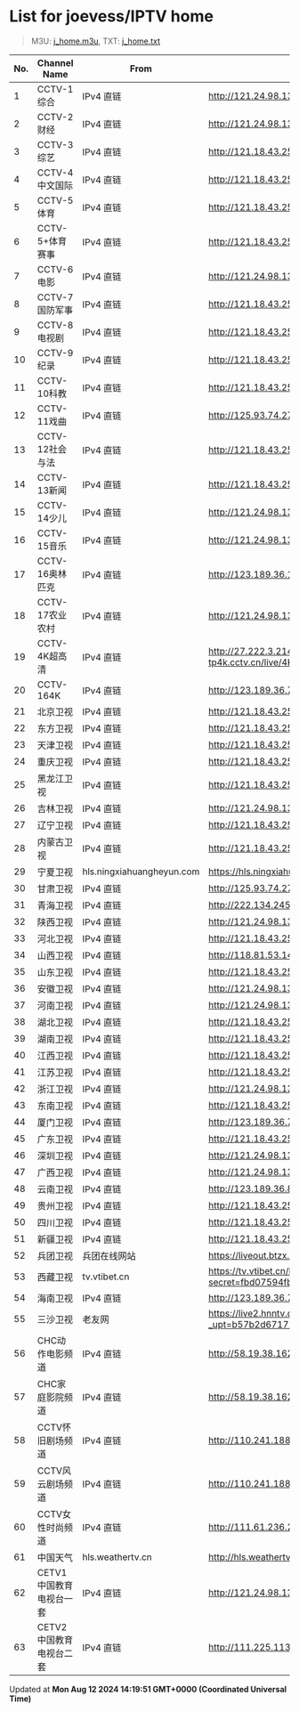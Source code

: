 # List for **joevess/IPTV home**

> M3U: [j_home.m3u](/j_home.m3u), TXT: [j_home.txt](/txt/j_home.txt)

| No. | Channel Name | From | Source |
| --- | ------------ | ---- | ------ |
| 1 | CCTV-1综合 | IPv4 直链 | <http://121.24.98.136:8090/hls/9/index.m3u8> |
| 2 | CCTV-2财经 | IPv4 直链 | <http://121.24.98.136:8090/hls/10/index.m3u8> |
| 3 | CCTV-3综艺 | IPv4 直链 | <http://121.18.43.254:10000/hls/3/index.m3u8> |
| 4 | CCTV-4中文国际 | IPv4 直链 | <http://121.18.43.254:10000/hls/4/index.m3u8> |
| 5 | CCTV-5体育 | IPv4 直链 | <http://121.18.43.254:10000/hls/5/index.m3u8> |
| 6 | CCTV-5+体育赛事 | IPv4 直链 | <http://121.18.43.254:10000/hls/17/index.m3u8> |
| 7 | CCTV-6电影 | IPv4 直链 | <http://121.24.98.136:8090/hls/14/index.m3u8> |
| 8 | CCTV-7国防军事 | IPv4 直链 | <http://121.18.43.254:10000/hls/7/index.m3u8> |
| 9 | CCTV-8电视剧 | IPv4 直链 | <http://121.18.43.254:10000/hls/8/index.m3u8> |
| 10 | CCTV-9纪录 | IPv4 直链 | <http://121.18.43.254:10000/hls/9/index.m3u8> |
| 11 | CCTV-10科教 | IPv4 直链 | <http://121.18.43.254:10000/hls/10/index.m3u8> |
| 12 | CCTV-11戏曲 | IPv4 直链 | <http://125.93.74.27:9002/tsfile/live/0011_1.m3u8> |
| 13 | CCTV-12社会与法 | IPv4 直链 | <http://121.18.43.254:10000/hls/12/index.m3u8> |
| 14 | CCTV-13新闻 | IPv4 直链 | <http://121.18.43.254:10000/hls/13/index.m3u8> |
| 15 | CCTV-14少儿 | IPv4 直链 | <http://121.24.98.136:8090/hls/22/index.m3u8> |
| 16 | CCTV-15音乐 | IPv4 直链 | <http://121.24.98.136:8090/hls/23/index.m3u8> |
| 17 | CCTV-16奥林匹克 | IPv4 直链 | <http://123.189.36.155:9901/tsfile/live/1027_1.m3u8> |
| 18 | CCTV-17农业农村 | IPv4 直链 | <http://121.24.98.136:8090/hls/15/index.m3u8> |
| 19 | CCTV-4K超高清 | IPv4 直链 | <http://27.222.3.214/liveali-tp4k.cctv.cn/live/4K10M.stream/playlist.m3u8> |
| 20 | CCTV-164K | IPv4 直链 | <http://123.189.36.7:9901/tsfile/live/1027_1.m3u8> |
| 21 | 北京卫视 | IPv4 直链 | <http://121.18.43.254:10000/hls/22/index.m3u8> |
| 22 | 东方卫视 | IPv4 直链 | <http://121.18.43.254:10000/hls/24/index.m3u8> |
| 23 | 天津卫视 | IPv4 直链 | <http://121.18.43.254:10000/hls/25/index.m3u8> |
| 24 | 重庆卫视 | IPv4 直链 | <http://121.18.43.254:10000/hls/34/index.m3u8> |
| 25 | 黑龙江卫视 | IPv4 直链 | <http://121.18.43.254:10000/hls/29/index.m3u8> |
| 26 | 吉林卫视 | IPv4 直链 | <http://121.24.98.136:8090/hls/37/index.m3u8> |
| 27 | 辽宁卫视 | IPv4 直链 | <http://121.18.43.254:10000/hls/30/index.m3u8> |
| 28 | 内蒙古卫视 | IPv4 直链 | <http://121.18.43.254:10000/hls/56/index.m3u8> |
| 29 | 宁夏卫视 | hls.ningxiahuangheyun.com | <https://hls.ningxiahuangheyun.com/live/nxws1M.m3u8> |
| 30 | 甘肃卫视 | IPv4 直链 | <http://125.93.74.27:9002/tsfile/live/0118_1.m3u8> |
| 31 | 青海卫视 | IPv4 直链 | <http://222.134.245.16:9901/tsfile/live/0140_1.m3u8> |
| 32 | 陕西卫视 | IPv4 直链 | <http://121.24.98.136:8090/hls/86/index.m3u8> |
| 33 | 河北卫视 | IPv4 直链 | <http://121.18.43.254:10000/hls/18/index.m3u8> |
| 34 | 山西卫视 | IPv4 直链 | <http://118.81.53.140:9999/tsfile/live/0118_1.m3u8> |
| 35 | 山东卫视 | IPv4 直链 | <http://121.18.43.254:10000/hls/27/index.m3u8> |
| 36 | 安徽卫视 | IPv4 直链 | <http://121.24.98.136:8090/hls/81/index.m3u8> |
| 37 | 河南卫视 | IPv4 直链 | <http://121.24.98.136:8090/hls/34/index.m3u8> |
| 38 | 湖北卫视 | IPv4 直链 | <http://121.18.43.254:10000/hls/32/index.m3u8> |
| 39 | 湖南卫视 | IPv4 直链 | <http://121.18.43.254:10000/hls/19/index.m3u8> |
| 40 | 江西卫视 | IPv4 直链 | <http://121.18.43.254:10000/hls/40/index.m3u8> |
| 41 | 江苏卫视 | IPv4 直链 | <http://121.18.43.254:10000/hls/21/index.m3u8> |
| 42 | 浙江卫视 | IPv4 直链 | <http://121.24.98.136:8090/hls/79/index.m3u8> |
| 43 | 东南卫视 | IPv4 直链 | <http://121.18.43.254:10000/hls/23/index.m3u8> |
| 44 | 厦门卫视 | IPv4 直链 | <http://123.189.36.7:9901/tsfile/live/1054_1.m3u8> |
| 45 | 广东卫视 | IPv4 直链 | <http://121.18.43.254:10000/hls/28/index.m3u8> |
| 46 | 深圳卫视 | IPv4 直链 | <http://121.24.98.136:8090/hls/84/index.m3u8> |
| 47 | 广西卫视 | IPv4 直链 | <http://121.24.98.136:8090/hls/85/index.m3u8> |
| 48 | 云南卫视 | IPv4 直链 | <http://123.189.36.86:9901/tsfile/live/1055_1.m3u8> |
| 49 | 贵州卫视 | IPv4 直链 | <http://121.18.43.254:10000/hls/39/index.m3u8> |
| 50 | 四川卫视 | IPv4 直链 | <http://121.18.43.254:10000/hls/33/index.m3u8> |
| 51 | 新疆卫视 | IPv4 直链 | <http://121.18.43.254:10000/hls/61/index.m3u8> |
| 52 | 兵团卫视 | 兵团在线网站 | <https://liveout.btzx.com.cn/62ds9e/yil08g.m3u8> |
| 53 | 西藏卫视 | tv.vtibet.cn | <https://tv.vtibet.cn/live/vuXz3cg3TmRUYg.m3u8?secret=fbd07594fbbc98007278dcee18c23d14&time=66b9da33> |
| 54 | 海南卫视 | IPv4 直链 | <http://123.189.36.7:9901/tsfile/live/1064_1.m3u8> |
| 55 | 三沙卫视 | 老友网 | <https://live2.hnntv.cn/srs/tv/ssws.m3u8?_upt=b57b2d671723456297> |
| 56 | CHC动作电影频道 | IPv4 直链 | <http://58.19.38.162:9901/tsfile/live/1037_1.m3u8> |
| 57 | CHC家庭影院频道 | IPv4 直链 | <http://58.19.38.162:9901/tsfile/live/1036_1.m3u8> |
| 58 | CCTV怀旧剧场频道 | IPv4 直链 | <http://110.241.188.219:808/hls/56/index.m3u8> |
| 59 | CCTV风云剧场频道 | IPv4 直链 | <http://110.241.188.219:808/hls/57/index.m3u8> |
| 60 | CCTV女性时尚频道 | IPv4 直链 | <http://111.61.236.247:9081/hls/59/index.m3u8> |
| 61 | 中国天气 | hls.weathertv.cn | <http://hls.weathertv.cn/tslslive/qCFIfHB/hls/live_sd.m3u8> |
| 62 | CETV1中国教育电视台一套 | IPv4 直链 | <http://121.24.98.136:8090/hls/67/index.m3u8> |
| 63 | CETV2中国教育电视台二套 | IPv4 直链 | <http://111.225.113.186:808/tsfile/live/1037_1.m3u8> |

Updated at **Mon Aug 12 2024 14:19:51 GMT+0000 (Coordinated Universal Time)**
